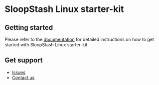 # SloopStash Linux starter-kit


## Getting started
Please refer to the [documentation](https://sloopstash.com/documentation/toolkit/vm/linux/index.html) for detailed instructions on how to get started with SloopStash Linux starter-kit.


## Get support
- [Issues](https://github.com/sloopstash/kickstart-linux/issues)
- [Contact us](https://sloopstash.com/contact.html)

